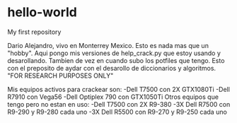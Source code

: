 # hello-world
My first repository

Dario Alejandro, vivo en Monterrey Mexico. Esto es nada mas que un "hobby".
Aqui pongo mis versiones de help_crack.py que estoy usando y desarollando.
Tambien de vez en cuando subo los potfiles que tengo. Esto con el preposito
de aydar con el desarollo de diccionarios y algoritmos. "FOR RESEARCH PURPOSES ONLY"

Mis equipos activos para crackear son:
  -Dell T7500 con 2X GTX1080Ti
  -Dell R7910 con Vega56
  -Dell Optiplex 790 con GTX1050Ti
Otros equipos que tengo pero no estan en uso:
  -Dell T7500 con 2X R9-380
  -3X Dell R7500 con R9-290 y R9-280 cada uno
  -3X Dell R5500 con R9-270 y R9-250 cada uno
